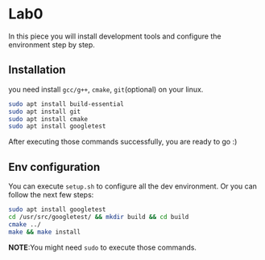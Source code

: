 # Lab0
In this piece you will install development tools and configure the environment step by step.

## Installation
you need install `gcc/g++`, `cmake`, `git`(optional) on your linux.
```bash
sudo apt install build-essential
sudo apt install git
sudo apt install cmake
sudo apt install googletest
```
After executing those commands successfully, you are ready to go :)

## Env configuration
You can execute `setup.sh` to configure all the dev environment. Or you can follow the next few steps:
```bash
sudo apt install googletest
cd /usr/src/googletest/ && mkdir build && cd build
cmake ../
make && make install
```
**NOTE**:You might need `sudo` to execute those commands.